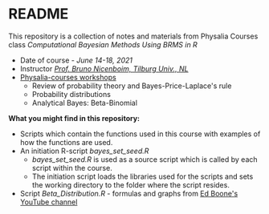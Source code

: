 # README  
This repository is a collection of notes and materials from Physalia Courses class *Computational Bayesian Methods Using BRMS in R*  

* Date of course - *June 14-18, 2021*  
* Instructor [*Prof. Bruno Nicenboim, Tilburg Univ., NL*](https://bnicenboim.github.io/)  
* [Physalia-courses workshops](https://www.physalia-courses.org/)    
  - Review of probability theory and Bayes-Price-Laplace's rule  
  - Probability distributions  
  - Analytical Bayes: Beta-Binomial  

**What you might find in this repository:**  

* Scripts which contain the functions used in this course with examples of how the functions are used.    
* An initiation R-script *bayes_set_seed.R*    
  - *bayes_set_seed.R* is used as a source script which is called by each script within the course.  
  - The initiation script loads the libraries used for the scripts and sets the working directory to the folder where the script resides.  
* Script *Beta_Distribution.R* - formulas and graphs from [Ed Boone's YouTube channel](https://www.youtube.com/watch?v=feKUEc62ykc)
  
  
  
  
 

